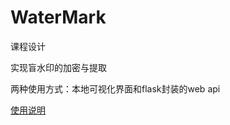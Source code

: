 # WaterMark

课程设计

实现盲水印的加密与提取

两种使用方式：本地可视化界面和flask封装的web api

[使用说明](https://github.com/7att1ce/WaterMark/blob/main/%E4%BD%BF%E7%94%A8%E8%AF%B4%E6%98%8E.md)
